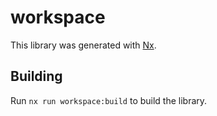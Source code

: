 # workspace

This library was generated with [Nx](https://nx.dev).

## Building

Run `nx run workspace:build` to build the library.
